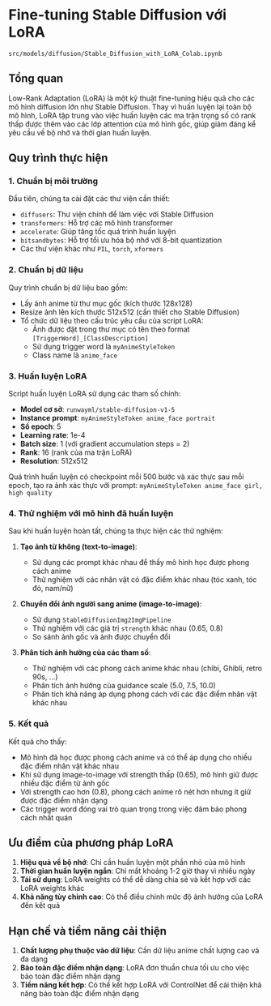 # Fine-tuning Stable Diffusion với LoRA

`src/models/diffusion/Stable_Diffusion_with_LoRA_Colab.ipynb` 

## Tổng quan

Low-Rank Adaptation (LoRA) là một kỹ thuật fine-tuning hiệu quả cho các mô hình diffusion lớn như Stable Diffusion. Thay vì huấn luyện lại toàn bộ mô hình, LoRA tập trung vào việc huấn luyện các ma trận trọng số có rank thấp được thêm vào các lớp attention của mô hình gốc, giúp giảm đáng kể yêu cầu về bộ nhớ và thời gian huấn luyện.

## Quy trình thực hiện

### 1. Chuẩn bị môi trường

Đầu tiên, chúng ta cài đặt các thư viện cần thiết:
- `diffusers`: Thư viện chính để làm việc với Stable Diffusion
- `transformers`: Hỗ trợ các mô hình transformer
- `accelerate`: Giúp tăng tốc quá trình huấn luyện
- `bitsandbytes`: Hỗ trợ tối ưu hóa bộ nhớ với 8-bit quantization
- Các thư viện khác như `PIL`, `torch`, `xformers`

### 2. Chuẩn bị dữ liệu

Quy trình chuẩn bị dữ liệu bao gồm:
- Lấy ảnh anime từ thư mục gốc (kích thước 128x128)
- Resize ảnh lên kích thước 512x512 (cần thiết cho Stable Diffusion)
- Tổ chức dữ liệu theo cấu trúc yêu cầu của script LoRA:
  - Ảnh được đặt trong thư mục có tên theo format `[TriggerWord]_[ClassDescription]`
  - Sử dụng trigger word là `myAnimeStyleToken`
  - Class name là `anime_face`

### 3. Huấn luyện LoRA

Script huấn luyện LoRA sử dụng các tham số chính:
- **Model cơ sở**: `runwayml/stable-diffusion-v1-5`
- **Instance prompt**: `myAnimeStyleToken anime_face portrait`
- **Số epoch**: 5
- **Learning rate**: 1e-4
- **Batch size**: 1 (với gradient accumulation steps = 2)
- **Rank**: 16 (rank của ma trận LoRA)
- **Resolution**: 512x512

Quá trình huấn luyện có checkpoint mỗi 500 bước và xác thực sau mỗi epoch, tạo ra ảnh xác thực với prompt:
`myAnimeStyleToken anime_face girl, high quality`

### 4. Thử nghiệm với mô hình đã huấn luyện

Sau khi huấn luyện hoàn tất, chúng ta thực hiện các thử nghiệm:

1. **Tạo ảnh từ không (text-to-image)**:
   - Sử dụng các prompt khác nhau để thấy mô hình học được phong cách anime
   - Thử nghiệm với các nhân vật có đặc điểm khác nhau (tóc xanh, tóc đỏ, nam/nữ)
   
2. **Chuyển đổi ảnh người sang anime (image-to-image)**:
   - Sử dụng `StableDiffusionImg2ImgPipeline`
   - Thử nghiệm với các giá trị `strength` khác nhau (0.65, 0.8)
   - So sánh ảnh gốc và ảnh được chuyển đổi

3. **Phân tích ảnh hưởng của các tham số**:
   - Thử nghiệm với các phong cách anime khác nhau (chibi, Ghibli, retro 90s, ...)
   - Phân tích ảnh hưởng của guidance scale (5.0, 7.5, 10.0)
   - Phân tích khả năng áp dụng phong cách với các đặc điểm nhân vật khác nhau

### 5. Kết quả

Kết quả cho thấy:
- Mô hình đã học được phong cách anime và có thể áp dụng cho nhiều đặc điểm nhân vật khác nhau
- Khi sử dụng image-to-image với strength thấp (0.65), mô hình giữ được nhiều đặc điểm từ ảnh gốc
- Với strength cao hơn (0.8), phong cách anime rõ nét hơn nhưng ít giữ được đặc điểm nhận dạng
- Các trigger word đóng vai trò quan trọng trong việc đảm bảo phong cách nhất quán

## Ưu điểm của phương pháp LoRA

1. **Hiệu quả về bộ nhớ**: Chỉ cần huấn luyện một phần nhỏ của mô hình
2. **Thời gian huấn luyện ngắn**: Chỉ mất khoảng 1-2 giờ thay vì nhiều ngày
3. **Tái sử dụng**: LoRA weights có thể dễ dàng chia sẻ và kết hợp với các LoRA weights khác
4. **Khả năng tùy chỉnh cao**: Có thể điều chỉnh mức độ ảnh hưởng của LoRA đến kết quả

## Hạn chế và tiềm năng cải thiện

1. **Chất lượng phụ thuộc vào dữ liệu**: Cần dữ liệu anime chất lượng cao và đa dạng
2. **Bảo toàn đặc điểm nhận dạng**: LoRA đơn thuần chưa tối ưu cho việc bảo toàn đặc điểm nhận dạng
3. **Tiềm năng kết hợp**: Có thể kết hợp LoRA với ControlNet để cải thiện khả năng bảo toàn đặc điểm nhận dạng
